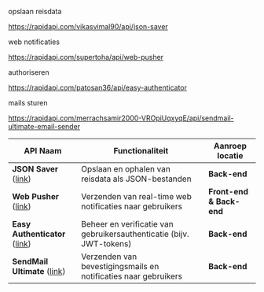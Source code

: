 opslaan reisdata

https://rapidapi.com/vikasvimal90/api/json-saver

web notificaties

https://rapidapi.com/supertoha/api/web-pusher

authoriseren

https://rapidapi.com/patosan36/api/easy-authenticator

mails sturen

https://rapidapi.com/merrachsamir2000-VROpiUqxyqE/api/sendmail-ultimate-email-sender

| **API Naam** | **Functionaliteit** | **Aanroep locatie** |
| --- | --- | --- |
| **JSON Saver** ([link](https://rapidapi.com/vikasvimal90/api/json-saver)) | Opslaan en ophalen van reisdata als JSON-bestanden | **Back-end** |
| **Web Pusher** ([link](https://rapidapi.com/supertoha/api/web-pusher)) | Verzenden van real-time web notificaties naar gebruikers | **Front-end & Back-end** |
| **Easy Authenticator** ([link](https://rapidapi.com/patosan36/api/easy-authenticator)) | Beheer en verificatie van gebruikersauthenticatie (bijv. JWT-tokens) | **Back-end** |
| **SendMail Ultimate** ([link](https://rapidapi.com/merrachsamir2000-VROpiUqxyqE/api/sendmail-ultimate-email-sender)) | Verzenden van bevestigingsmails en notificaties naar gebruikers | **Back-end** |
